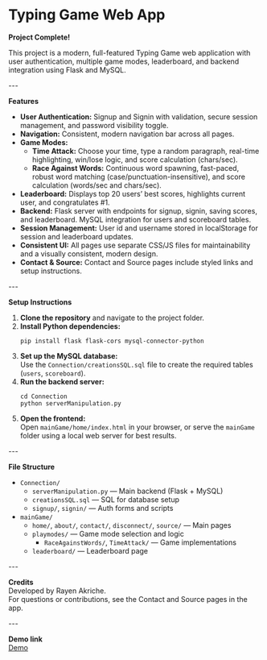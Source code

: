 # Typing Game Web App<br>

<b>Project Complete!</b><br>

This project is a modern, full-featured Typing Game web application with user authentication, multiple game modes, leaderboard, and backend integration using Flask and MySQL.<br>

---<br>

<b>Features</b><br>
<ul>
<li><b>User Authentication:</b> Signup and Signin with validation, secure session management, and password visibility toggle.</li>
<li><b>Navigation:</b> Consistent, modern navigation bar across all pages.</li>
<li><b>Game Modes:</b>
  <ul>
    <li><b>Time Attack:</b> Choose your time, type a random paragraph, real-time highlighting, win/lose logic, and score calculation (chars/sec).</li>
    <li><b>Race Against Words:</b> Continuous word spawning, fast-paced, robust word matching (case/punctuation-insensitive), and score calculation (words/sec and chars/sec).</li>
  </ul>
</li>
<li><b>Leaderboard:</b> Displays top 20 users’ best scores, highlights current user, and congratulates #1.</li>
<li><b>Backend:</b> Flask server with endpoints for signup, signin, saving scores, and leaderboard. MySQL integration for users and scoreboard tables.</li>
<li><b>Session Management:</b> User id and username stored in localStorage for session and leaderboard updates.</li>
<li><b>Consistent UI:</b> All pages use separate CSS/JS files for maintainability and a visually consistent, modern design.</li>
<li><b>Contact & Source:</b> Contact and Source pages include styled links and setup instructions.</li>
</ul>

---<br>

<b>Setup Instructions</b><br>
<ol>
<li><b>Clone the repository</b> and navigate to the project folder.</li>
<li><b>Install Python dependencies:</b><br>
<pre><code>pip install flask flask-cors mysql-connector-python</code></pre></li>
<li><b>Set up the MySQL database:</b><br>
Use the <code>Connection/creationsSQL.sql</code> file to create the required tables (<code>users</code>, <code>scoreboard</code>).</li>
<li><b>Run the backend server:</b><br>
<pre><code>cd Connection
python serverManipulation.py</code></pre></li>
<li><b>Open the frontend:</b><br>
Open <code>mainGame/home/index.html</code> in your browser, or serve the <code>mainGame</code> folder using a local web server for best results.</li>
</ol>

---<br>

<b>File Structure</b><br>
<ul>
<li><code>Connection/</code>
  <ul>
    <li><code>serverManipulation.py</code> — Main backend (Flask + MySQL)</li>
    <li><code>creationsSQL.sql</code> — SQL for database setup</li>
    <li><code>signup/</code>, <code>signin/</code> — Auth forms and scripts</li>
  </ul>
</li>
<li><code>mainGame/</code>
  <ul>
    <li><code>home/</code>, <code>about/</code>, <code>contact/</code>, <code>disconnect/</code>, <code>source/</code> — Main pages</li>
    <li><code>playmodes/</code> — Game mode selection and logic
      <ul>
        <li><code>RaceAgainstWords/</code>, <code>TimeAttack/</code> — Game implementations</li>
      </ul>
    </li>
    <li><code>leaderboard/</code> — Leaderboard page</li>
  </ul>
</li>
</ul>

---<br>

<b>Credits</b><br>
Developed by Rayen Akriche.<br>
For questions or contributions, see the Contact and Source pages in the app.<br>

---<br>

<b>Demo link</b><br>
[Demo](https://www.linkedin.com/feed/update/urn:li:activity:7330940085946765312/)<br>
